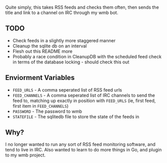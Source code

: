 Quite simply, this takes RSS feeds and checks them often, then sends the title and link to a channel on IRC through my wmb bot. 

## TODO
- Check feeds in a slightly more staggered manner
- Cleanup the sqlite db on an interval
- Flesh out this README more
- Probably a race condition in CleanupDB with the scheduled feed check in terms of the database locking - should check this out

## Enviorment Variables
- `FEED_URLS` - A comma seperated list of RSS feed urls
- `FEED_CHANNELS` - A comma seperated list of IRC channels to send the feed to, matching up exactly in position with `FEED_URLS` (ie, first feed, first item in `FEED_CHANNELS`)
- `PASSWORD` - The password to wmb
- `STATEFILE` - The sqlitedb file to store the state of the feeds in

## Why?
I no longer wanted to run any sort of RSS feed monitoring software, and tend to live in IRC. Also wanted to learn to do more things in Go, and plugin to my wmb project.